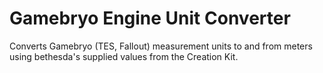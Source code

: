 # Gamebryo Engine Unit Converter
 Converts Gamebryo (TES, Fallout) measurement units to and from meters using bethesda's supplied values from the Creation Kit.

